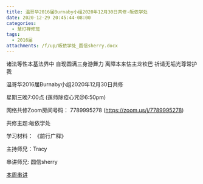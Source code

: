 ```yaml
---
title: 温哥华2016届Burnaby小组2020年12月30日共修-皈依学处
date: 2020-12-29 20:45:44-08:00
categories:
  - 慧灯禅修班
tags:
  - 2016届
attachments: /f/up/皈依学处_圆信sherry.docx
---
```

诸法等性本基法界中 自现圆满三身游舞力 离障本来怙主龙钦巴 祈请无垢光尊常护我

温哥华2016届Burnaby小组2020年12月30日共修 

星期三晚7:00点 (莲师除疫心咒@6:50pm)

网络共修Zoom房间号码： 7789995278 (<https://zoom.us/j/7789995278>)

共修主题:皈依学处


学习材料：
《前行广释》



主持师兄：Tracy

串讲师兄: 圆信sherry

[本周串讲](https://s3.ca-central-1.wasabisys.com/hddata/f.huidengchanxiu.net/hdv/f/up/皈依学处_圆信sherry.docx)
